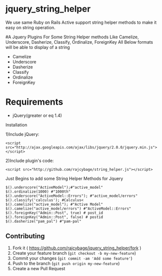 # jquery_string_helper

We use same Ruby on Rails Active support string helper methods to make it easy on string operation.

#A Jquery Plugins For Some String Helper methods Like Camelize, Underscore, Dasherize, Classify, Ordinalize, ForeignKey
All Below formats will be able to display of a string


<ul>
  <li> Camelize</li>
  <li> Underscore</li> <li>Dasherize</li> <li>Classify</li> <li>Ordinalize</li> <li>ForeignKey</li></ul>
  


<h1>Requirements</h1>
<ul>
  <li>jQuery(greater or eq 1.4)</li>
</ul>

Installation


1)Include jQuery:

    <script src="http://ajax.googleapis.com/ajax/libs/jquery/2.0.0/jquery.min.js"></script>


2)Include plugin's code:

    <script src="http://github.com/rajcybage/string_helper.js"></script>


Just Begins to add some String Helper Methods for Jquery


    $().underscore("ActiveModel");#"active_model"  
    $().ordinalize(1000) #"1000th"
    $().underscore("ActiveModel::Errors"); #"active_model/errors"
    $().classify('calculus'); #Calculus<
    $().camelize("active_model"); #"Active Model"
    $().camelize("active_model/errors") #"ActiveModel::Errors"
    $().foreignKey("Admin::Post", true) # post_id
    $().foreignKey("Admin::Post", false) # postid
    $().dasherize("pam_pal") #"pam-pal"
   
   
    
## Contributing

1. Fork it ( https://github.com/rajcybage/jquery_string_helper/fork )
2. Create your feature branch (`git checkout -b my-new-feature`)
3. Commit your changes (`git commit -am 'Add some feature'`)
4. Push to the branch (`git push origin my-new-feature`)
5. Create a new Pull Request
    
